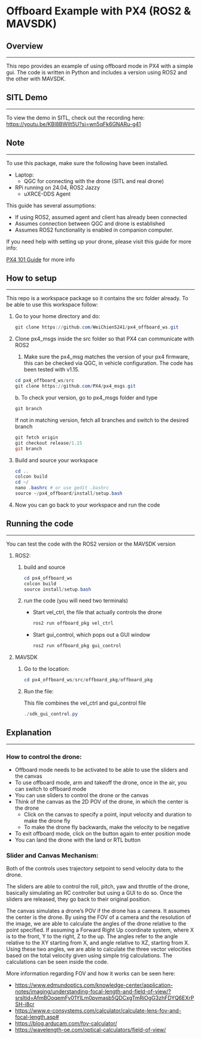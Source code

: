 # Offboard Example with PX4 (ROS2 & MAVSDK)

## Overview

---

This repo provides an example of using offboard mode in PX4 with a simple gui. The code is written in Python and includes a version using ROS2 and the other with MAVSDK. 

## SITL Demo

---

To view the demo in SITL, check out the recording here: https://youtu.be/KBl8BWIlt5U?si=wn5qFk6GNARu-g41

## Note

---

To use this package, make sure the following have been installed. 

- Laptop:
    - QGC for connecting with the drone (SITL and real drone)
- RPi running on 24.04, ROS2 Jazzy
    - uXRCE-DDS Agent

This guide has several assumptions:

- If using ROS2, assumed agent and client has already been connected
- Assumes connection between QGC and drone is established
- Assumes ROS2 functionality is enabled in companion computer.

If you need help with setting up your drone, please visit this guide for more info:

 [PX4 101 Guide](https://www.notion.so/PX4-101-Guide-222f130fcb60800c8afffc4887eca054?pvs=21)  for more info

## How to setup

---

This repo is a workspace package so it contains the src folder already. To be able to use this workspace follow:

1. Go to your home directory and do:
    
    ```powershell
    git clone https://github.com/WeiChien5241/px4_offboard_ws.git
    ```
    
2. Clone px4_msgs inside the src folder so that PX4 can communicate with ROS2
    1. Make sure the px4_msg matches the version of your px4 firmware, this can be checked via QGC, in vehicle configuration. The code has been tested with v1.15.
    
    ```powershell
    cd px4_offboard_ws/src
    git clone https://github.com/PX4/px4_msgs.git
    ```
    
    b. To check your version, go to px4_msgs folder and type
    
    ```powershell
    git branch
    ```
    
    If not in matching version, fetch all branches and switch to the desired branch
    
    ```powershell
    git fetch origin
    git checkout release/1.15
    git branch
    ```
    
3.  Build and source your workspace
    
    ```powershell
    cd ..
    colcon build
    cd ~/
    nano .bashrc # or use gedit .bashrc
    source ~/px4_offboard/install/setup.bash
    ```
    
4. Now you can go back to your workspace and run the code

## Running the code

---

You can test the code with the ROS2 version or the MAVSDK version

1. ROS2:
    1. build and source
        
        ```powershell
        cd px4_offboard_ws
        colcon build
        source install/setup.bash
        ```
        
    2. run the code (you will need two terminals)
        - Start vel_ctrl, the file that actually controls the drone
            
            ```powershell
            ros2 run offboard_pkg vel_ctrl
            ```
            
        - Start gui_control, which pops out a GUI window
            
            ```powershell
            ros2 run offboard_pkg gui_control 
            ```
            
2. MAVSDK
    1. Go to the location:
        
        ```powershell
        cd px4_offboard_ws/src/offboard_pkg/offboard_pkg
        ```
        
    2. Run the file:
        
        This file combines the vel_ctrl and gui_control file
        
        ```powershell
        ./sdk_gui_control.py
        ```
        

## Explanation

---

### How to control the drone:

- Offboard mode needs to be activated to be able to use the sliders and the canvas
- To use offboard mode, arm and takeoff the drone, once in the air, you can switch to offboard mode
- You can use sliders to control the drone or the canvas
- Think of the canvas as the 2D POV of the drone, in which the center is the drone
    - Click on the canvas to specify a point, input velocity and duration to make the drone fly
    - To make the drone fly backwards, make the velocity to be negative
- To exit offboard mode, click on the button again to enter position mode
- You can land the drone with the land or RTL button

### Slider and Canvas Mechanism:

Both of the controls uses trajectory setpoint to send velocity data to the drone. 

The sliders are able to control the roll, pitch, yaw and throttle of the drone, basically simulating an RC controller but using a GUI to do so. Once the sliders are released, they go back to their original position. 

The canvas simulates a drone’s POV if the drone has a camera. It assumes the center is the drone. By using the FOV of a camera and the resolution of the image, we are able to calculate the angles of the drone relative to the point specified. If assuming a Forward Right Up coordinate system, where X is to the front, Y to the right, Z to the up. The angles refer to the angle relative to the XY starting from X, and angle relative to XZ, starting from X. Using these two angles, we are able to calculate the three vector velocities based on the total velocity given using simple trig calculations. The calculations can be seen inside the code. 

More information regarding FOV and how it works can be seen here:

- https://www.edmundoptics.com/knowledge-center/application-notes/imaging/understanding-focal-length-and-field-of-view/?srsltid=AfmBOoqemFy01YILm0pvmasb5QDCxgTmRiOgG3zhFDYQ6EXrPSH-i8cr
- https://www.e-consystems.com/calculator/calculate-lens-fov-and-focal-length.asp#
- https://blog.arducam.com/fov-calculator/
- https://wavelength-oe.com/optical-calculators/field-of-view/
